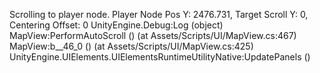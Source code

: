 Scrolling to player node. Player Node Pos Y: 2476.731, Target Scroll Y: 0, Centering Offset: 0
UnityEngine.Debug:Log (object)
MapView:PerformAutoScroll () (at Assets/Scripts/UI/MapView.cs:467)
MapView:<Show>b__46_0 () (at Assets/Scripts/UI/MapView.cs:425)
UnityEngine.UIElements.UIElementsRuntimeUtilityNative:UpdatePanels ()

